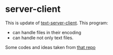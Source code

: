 # server-client

This is update of [text-server-client](https://github.com/zero80517/text-server-client).
This program:

- can handle files in their encoding 
- can handle not only text files.

Some codes and ideas taken from [that repo](https://github.com/manfredipist/QTcpSocket)
